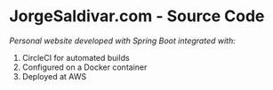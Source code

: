 # JorgeSaldivar.com - Source Code

_Personal website developed with Spring Boot integrated with:_

1) CircleCI for automated builds 
2) Configured on a Docker container
3) Deployed at AWS

